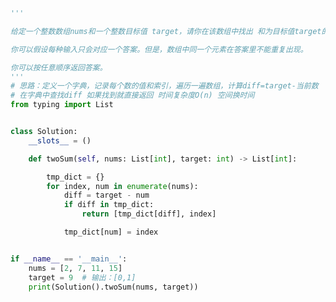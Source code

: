 
<BlogInfo id="905" title="1.两数之和" author="白日梦想猿" pv=0 read_times=0 pre_cost_time=0分34秒 category="leetcode" tag_list="['leetcode']" create_time="2021.09.07 10:41:42" update_time="2023.01.31 22:25:25" />

```python
'''

给定一个整数数组nums和一个整数目标值 target，请你在该数组中找出 和为目标值target的那两个整数，并返回它们的数组下标。

你可以假设每种输入只会对应一个答案。但是，数组中同一个元素在答案里不能重复出现。

你可以按任意顺序返回答案。
'''
# 思路：定义一个字典，记录每个数的值和索引，遍历一遍数组，计算diff=target-当前数
# 在字典中查找diff 如果找到就直接返回 时间复杂度O(n) 空间换时间
from typing import List


class Solution:
    __slots__ = ()

    def twoSum(self, nums: List[int], target: int) -> List[int]:

        tmp_dict = {}
        for index, num in enumerate(nums):
            diff = target - num
            if diff in tmp_dict:
                return [tmp_dict[diff], index]

            tmp_dict[num] = index


if __name__ == '__main__':
    nums = [2, 7, 11, 15]
    target = 9  # 输出：[0,1]
    print(Solution().twoSum(nums, target))

```
